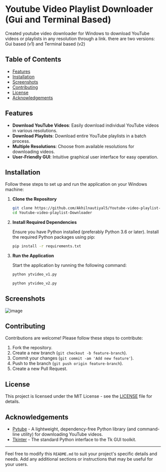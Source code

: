 Youtube Video Playlist Downloader (Gui and Terminal Based)
=================================

Created youtube video downloader for Windows to download YouTube videos or playlists in any resolution through a link.
there are two versions: Gui based (v1) and Terminal based (v2)

Table of Contents
-----------------

*   [Features](#features)
*   [Installation](#installation)
*   [Screenshots](#screenshots)
*   [Contributing](#contributing)
*   [License](#license)
*   [Acknowledgements](#acknowledgements)

Features
--------

*   **Download YouTube Videos**: Easily download individual YouTube videos in various resolutions.
*   **Download Playlists**: Download entire YouTube playlists in a batch process.
*   **Multiple Resolutions**: Choose from available resolutions for downloading videos.
*   **User-Friendly GUI**: Intuitive graphical user interface for easy operation.

Installation
------------

Follow these steps to set up and run the application on your Windows machine:

1.  **Clone the Repository**
    
    ```bash
    git clone https://github.com/Akhilnautiyal5/Youtube-video-playlist-Downloader.git
    cd Youtube-video-playlist-Downloader
    ```
    
2.  **Install Required Dependencies**
    
    Ensure you have Python installed (preferably Python 3.6 or later). Install the required Python packages using pip:
    
    ```bash
    pip install -r requirements.txt
    ```
    
3.  **Run the Application**
    
    Start the application by running the following command:
    
    ```bash
    python ytvideo_v1.py
    ```
    ```bash
    python ytvideo_v2.py
    ```
    

<!-- Usage
-----

1.  **Open the Application**: Run the `main.py` script to launch the GUI.
2.  **Paste the Link**: Copy the YouTube video or playlist link, and the application will automatically detect it.
3.  **Select Resolution**: Choose the desired resolution from the available options.
4.  **Start Download**: Click the 'Download' button to start downloading the video or playlist.
5.  **Monitor Progress**: Watch the progress bar to track the download status.
-->
Screenshots
-----------

![image](https://github.com/user-attachments/assets/57204fa8-a4d6-4e77-93fb-5d5b86dea071)


Contributing
------------

Contributions are welcome! Please follow these steps to contribute:

1.  Fork the repository.
2.  Create a new branch (`git checkout -b feature-branch`).
3.  Commit your changes (`git commit -am 'Add new feature'`).
4.  Push to the branch (`git push origin feature-branch`).
5.  Create a new Pull Request.

License
-------

This project is licensed under the MIT License - see the [LICENSE](LICENSE) file for details.

Acknowledgements
----------------

*   [Pytube](https://pytube.io/) - A lightweight, dependency-free Python library (and command-line utility) for downloading YouTube videos.
*   [Tkinter](https://docs.python.org/3/library/tkinter.html) - The standard Python interface to the Tk GUI toolkit.

* * *

Feel free to modify this `README.md` to suit your project's specific details and needs. Add any additional sections or instructions that may be useful for your users.
